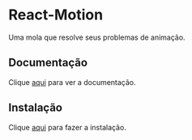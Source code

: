 # React-Motion

Uma mola que resolve seus problemas de animação.

## Documentação

Clique [aqui](https://github.com/chenglou/react-motion) para ver a documentação.

## Instalação

Clique [aqui](https://www.npmjs.com/package/react-motion) para fazer a instalação.
